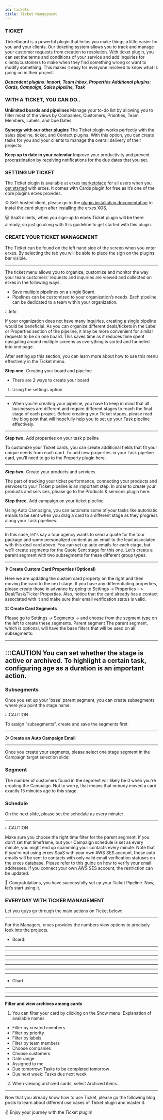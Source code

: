 ```yaml
---
id: tickets
title: Ticket Management
---
```




### TICKET

Ticketboard is a powerful plugin that helps you make things a little easier for you and your clients. Our ticketing system allows you to track and manage your customer requests from creation to resolution. With ticket plugin, you can set the terms and conditions of your service and add inquiries for clients/customers to make when they find something wrong or want to modify something. This makes it easy for everyone involved to know what is going on in their project.

***Dependent plugins: Import, Team Inbox, Properties***
***Additional plugins: Cards, Campaign, Sales pipeline, Task***



### WITH A TICKET, YOU CAN DO..

**Unlimited boards and pipelines**
Manage your to-do list by allowing you to filter most of the views by Companies, Customers, Priorities, 
Team Members, Labels, and Due Dates.
 
**Synergy with our other plugins**
The Ticket plugin works perfectly with the sales pipeline, ticket, and Contact plugins. With this option, you can create tasks for you and your clients to manage the overall delivery of their projects.
 
**Keep up to date in your calendar**
Improve your productivity and prevent procrastination by receiving notifications for the due dates that you set.



### SETTING UP TICKET

The Ticket plugin is available at erxes <a href="https://erxes.io/marketplace/detail/62bbf5a84d8f5eff723faf64">marketplace</a> for all users when you <a href="https://erxes.io/experience-management">get started</a> with erxes. It comes with Cards plugin for free as it’s one of the core plugins erxes provides.

⚙️ Self-hosted client, please go to the <a href="https://docs.erxes.io/docs/plugins/plugin-installation">plugin installation documentation</a> to instal the card plugin after installing the erxes XOS.

‍💻  SaaS clients, when you sign-up to erxes Ticket plugin will be there already, so just go along with this guideline to get started with this plugin.  



### CREATE YOUR TICKET MANAGEMENT

The Ticket can be found on the left hand side of the screen when you enter erxes. By selecting the tab you will be able to place the sign on the plugins bar visible.

---

The ticket menu allows you to organize, customize and monitor the way your team customers’ requests and inquiries are viewed and collected on erxes in the following ways.

- Save multiple pipelines on a single Board.
- Pipelines can be customized to your organization’s needs. Each pipeline can be dedicated to a team within your organization.

:::Info

If your organization does not have many inquiries, creating a single pipeline would be beneficial. As you can organize different deals/tickets in the Label or Properties section of the pipeline, it may be more convenient for similar requests to be on one board. This saves time as it reduces time spent navigating around multiple screens as everything is sorted and funneled into one page.

After setting up this section, you can learn more about how to use this menu effectively in the Ticket menu.


**Step one.** Creating your board and pipeline

- There are 2 ways to create your board 
1. Using the settings option.  
---

- When you’re creating your pipeline, you have to keep in mind that all businesses are different and require different stages to reach the final stage of each project. Before creating your Ticket stages, please read the blog post that will hopefully help you to set up your Task pipeline effectively. 
---

**Step two.** Add properties on your task pipeline

To customize your Ticket cards, you can create additional fields that fit your unique needs from each card. To add new properties in your Task pipeline card, you’ll need to go to the Property plugin here. 


---

***Step two.*** Create your products and services

The part of tracking your ticket performance, connecting your products and services to your Ticket pipeline is an important step. In order to create your products and services, please go to the Products & services plugin here.

**Step three.** Add campaign on your ticket pipeline

Using Auto Campaigns, you can automate some of your tasks like automatic emails to be sent when you drag a card to a different stage as they progress along your Task pipelines.

---

In this case, let's say a tour agency wants to send a quote for the tour package and some personalized content as an email to the lead associated with this deal card above. You can set up auto emails for each stage, but we'll create segments for the Quote Sent stage for this one. Let's create a parent segment with two subsegments for these different group types:

---

**1: Create Custom Card Properties (Optional)**

Here we are updating the custom card property on the right and then moving the card to the next stage. If you have any differentiating properties, please create those in advance by going to Settings -> Properties - > Deal/Task/Ticker Properties. Also, notice that the card already has a contact associated with it and make sure their email verification status is valid.

**2: Create Card Segments**

Please go to Settings -> Segments -> and choose from the segment type on the left to create these segments.
Parent segment
The parent segment, which is optional, will have the base filters that will be used on all subsegments:
 
---

:::CAUTION
You can set whether the stage is active or archived. To highlight a certain task, configuring age as a duration is an important action.
---



### Subsegments

Once you set up your 'base' parent segment, you can create subsegments where you point the stage name: 


:::CAUTION

To assign “subsegments”, create and save the segments first.

---

**3: Create an Auto Campaign Email**

---

Once you create your segments, please select one stage segment in the Campaign target selection slide:


### Segment


The number of customers found in the segment will likely be 0 when you're creating the Campaign. Not to worry, that means that nobody moved a card exactly 15 minutes ago to this stage.

### Schedule

On the next slide, please set the schedule as every minute:


---

:::CAUTION

Make sure you choose the right time filter for the parent segment. If you don't set that timeframe, but your Campaign schedule is set as every minute, you might end up spamming your contacts every minute.
Note that if you're not using erxes SaaS with your own AWS SES account, these auto emails will be sent to contacts with only valid email verification statuses on the erxes database. Please refer to this guide on how to verify your email addresses. If you connect your own AWS SES account, the restriction can be updated.

🥳 Congratulations, you have successfully set up your Ticket Pipeline. Now, let’s start using it. 

### EVERYDAY WITH TICKER MANAGEMENT

Let you guys go through the main actions on Ticket below:

---

For the Managers, erxes provides the numbers view options to precisely look into the projects.

- Board: 
---
---
---
---
---
---
---

- Chart: 
---
---
---


**Filter and view archives among cards**
1. You can filter your card by clicking on the Show menu. Explanation of available names
- Filter by created members
- Filter by priority
- Filter by labels
- Filter by team members
- Choose companies
- Choose customers
- Date range
- Assigned to me
- Due tomorrow: Tasks to be completed tomorrow
- Due next week: Tasks due next week
2. When viewing archived cards, select Archived items.
---

Now that you already know how to use Ticket, please go the following blog posts to learn about different use cases of Ticket plugin and master it.

✌️ Enjoy your journey with the Ticket plugin!  
